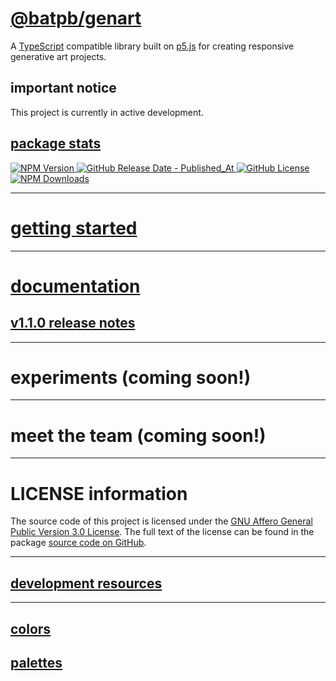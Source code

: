 # <a href="https://www.npmjs.com/package/@batpb/genart" target="_blank" rel="noopener noreferrer">@batpb/genart</a>

A <a href="https://www.typescriptlang.org/" target="_blank" rel="noopener noreferrer">TypeScript</a> compatible library
built on <a href="https://p5js.org/" target="_blank" rel="noopener noreferrer">p5.js</a> for creating responsive
generative art projects.

## important notice

This project is currently in active development.

## [package stats](./package-stats.md)

<a href="https://www.npmjs.com/package/@batpb/genart" target="_blank" rel="noopener noreferrer">![NPM Version](https://img.shields.io/npm/v/%40batpb%2Fgenart)
![GitHub Release Date - Published_At](https://img.shields.io/github/release-date/brittni-and-the-polar-bear/generative-art-library)
![GitHub License](https://img.shields.io/github/license/brittni-and-the-polar-bear/generative-art-library)
![NPM Downloads](https://img.shields.io/npm/dw/%40batpb%2Fgenart)</a>

----

# [getting started](./getting-started.md)

----

# [documentation](./doc/index.html)

## [v1.1.0 release notes](./release-notes/v1.x/v1.1.x/v1.1.0-notes.md)

----

# experiments (coming soon!)

----

# meet the team (coming soon!)

----

# LICENSE information

The source code of this project is licensed under the 
<a href="https://www.gnu.org/licenses/agpl-3.0.en.html" target="_blank" rel="noopener noreferrer">GNU Affero General Public Version 3.0 License</a>.
The full text of the license can be found in the package 
<a href="https://github.com/brittni-and-the-polar-bear/generative-art-library/blob/main/LICENSE" target="_blank" rel="noopener noreferrer">source code on GitHub</a>.

----

## [development resources](./resources.md)

----

## [colors](./colors/all-colors.md)

## [palettes](./palettes/all-palettes.md)
